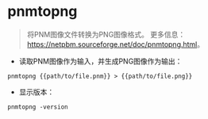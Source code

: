 # pnmtopng

> 将PNM图像文件转换为PNG图像格式。
> 更多信息：<https://netpbm.sourceforge.net/doc/pnmtopng.html>。

- 读取PNM图像作为输入，并生成PNG图像作为输出：

`pnmtopng {{path/to/file.pnm}} > {{path/to/file.png}}`

- 显示版本：

`pnmtopng -version`